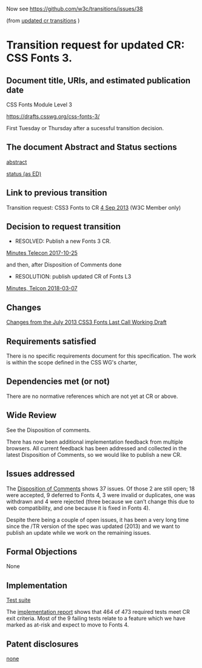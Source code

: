 Now see https://github.com/w3c/transitions/issues/38

(from [updated cr transitions](https://www.w3.org/Guide/transitions?profile=CR&cr=substantive) )

# Transition request for updated CR: CSS Fonts 3.

## Document title, URIs, and estimated publication date

CSS Fonts Module Level 3

https://drafts.csswg.org/css-fonts-3/

First Tuesday or Thursday after a sucessful transition decision.

## The document Abstract and Status sections

[abstract](https://drafts.csswg.org/css-fonts-3/#abstract)

[status (as ED)](https://drafts.csswg.org/css-fonts-3/#status)

## Link to previous transition

Transition request: CSS3 Fonts to CR
[4 Sep 2013](https://lists.w3.org/Archives/Member/chairs/2013JulSep/0104.html) (W3C Member only)

## Decision to request transition

  - RESOLVED: Publish a new Fonts 3 CR.

[Minutes Telecon 2017-10-25](https://lists.w3.org/Archives/Public/www-style/2017Oct/0044.html)

and then, after Disposition of Comments done

  - RESOLUTION: publish updated CR of Fonts L3
  
[Minutes, Telcon 2018-03-07](https://www.w3.org/2018/03/07-css-minutes.html#item02)

## Changes

[Changes from the July 2013 CSS3 Fonts Last Call Working Draft](https://drafts.csswg.org/css-fonts-3/#recent-changes)

## Requirements satisfied

There is no specific requirements document for this specification. The work
is within the scope defined in the CSS WG's charter,

## Dependencies met (or not)

There are no normative references which are not yet at CR or above.

## Wide Review

See the Disposition of comments.

There has now been additional implementation feedback from multiple browsers.
All current feedback has been addressed and collected in the latest Disposition
of Comments, so we would like to publish a new CR.

## Issues addressed

The [Disposition of Comments](https://drafts.csswg.org/issues?spec=css-fonts-3&doc=cr-2017) shows 37 issues. Of those 2 are still open; 18 were accepted, 9 deferred to Fonts 4, 3 were invalid or duplicates, one was withdrawn and 4 were rejected (three because we can't change this due to web compatibility, and one because it is fixed in Fonts 4).

Despite there being a couple of open issues, it has been a very long time since the /TR version of the spec was updated (2013) and we want to publish an update while we work on the remaining issues.

## Formal Objections

None

## Implementation

[Test suite](https://test.csswg.org/harness/suite/css-fonts-3_dev/)

The [implementation report](https://test.csswg.org/harness/results/css-fonts-3_dev/grouped/) shows that
464 of 473 required tests meet CR exit criteria. Most of the 9 failing tests relate to a feature which we have marked as at-risk and expect to move to Fonts 4.

## Patent disclosures

[none](https://www.w3.org/2004/01/pp-impl/32061/status)
